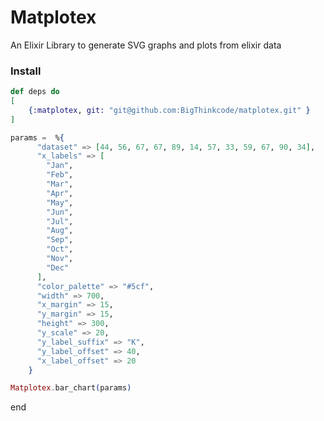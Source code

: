 # Matplotex 
An Elixir Library to generate SVG graphs and plots from elixir data

### Install 
```elixir 
def deps do 
[
    {:matplotex, git: "git@github.com:BigThinkcode/matplotex.git" }
]
```

```elixir
params =  %{
      "dataset" => [44, 56, 67, 67, 89, 14, 57, 33, 59, 67, 90, 34],
      "x_labels" => [
        "Jan",
        "Feb",
        "Mar",
        "Apr",
        "May",
        "Jun",
        "Jul",
        "Aug",
        "Sep",
        "Oct",
        "Nov",
        "Dec"
      ],
      "color_palette" => "#5cf",
      "width" => 700,
      "x_margin" => 15,
      "y_margin" => 15,
      "height" => 300,
      "y_scale" => 20,
      "y_label_suffix" => "K",
      "y_label_offset" => 40,
      "x_label_offset" => 20
    }

Matplotex.bar_chart(params)

```
end
